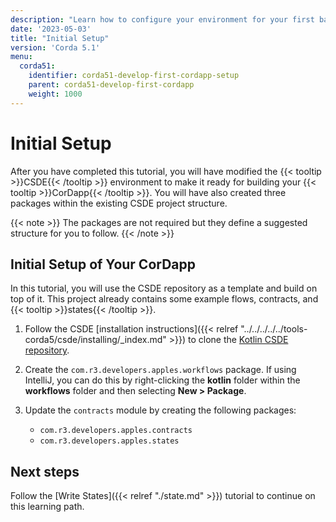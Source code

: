 ```yaml
---
description: "Learn how to configure your environment for your first basic Corda 5 CorDapp."
date: '2023-05-03'
title: "Initial Setup"
version: 'Corda 5.1'
menu:
  corda51:
    identifier: corda51-develop-first-cordapp-setup
    parent: corda51-develop-first-cordapp
    weight: 1000
---
```


# Initial Setup

After you have completed this tutorial, you will have modified the {{< tooltip >}}CSDE{{< /tooltip >}} environment to make it ready for building your {{< tooltip >}}CorDapp{{< /tooltip >}}.
You will have also created three packages within the existing CSDE project structure.

{{< note >}}
The packages are not required but they define a suggested structure for you to follow.
{{< /note >}}

## Initial Setup of Your CorDapp

In this tutorial, you will use the CSDE repository as a template and build on top of it.
This project already contains some example flows, contracts, and {{< tooltip >}}states{{< /tooltip >}}.

1. Follow the CSDE [installation instructions]({{< relref "../../../../../tools-corda5/csde/installing/_index.md" >}}) to clone the [Kotlin CSDE repository](https://github.com/corda/CSDE-cordapp-template-kotlin).

2. Create the `com.r3.developers.apples.workflows` package. If using IntelliJ, you can do this by right-clicking
the **kotlin** folder within the **workflows** folder and then selecting **New > Package**.

3. Update the `contracts` module by creating the following packages:

   * `com.r3.developers.apples.contracts`
   * `com.r3.developers.apples.states`

## Next steps

Follow the [Write States]({{< relref "./state.md" >}}) tutorial to continue on this learning path.
